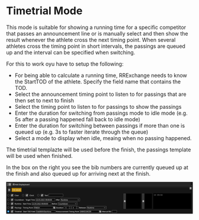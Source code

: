 ﻿# Timetrial Mode

This mode is suitable for showing a running time for a specific competitor that passes an announcement line or is manually select and then show the result whenever the athlete cross the next timing point. When several athletes cross the timing point in short intervals, the passings are queued up and the interval can be specified when switching. 

For this to work oyu have to setup the following:

* For being able to calculate a running time, RRExchange needs to know the StartTOD of the athlete. Specify the field name that contains the TOD.
* Select the announcement timing point to listen to for passings that are then set to next to finish
* Select the timing point to listen to for passings to show the passings
* Enter the duration for switching from passings mode to idle mode (e.g. 5s after a passing happened fall back to idle mode)
* Enter the duration for switching between passings if more than one is queued up (e.g. 3s to faster iterate through the queue)
* Select a mode to display when idle, meaing when no passing happened.

The timetrial templazte will be used before the finish, the passings template will be used when finished.

In the box on the right you see the bib numbers are currently queued up at the finish and also queued up for arriving next at the finish. 

![Screenshot](timetrial.png)